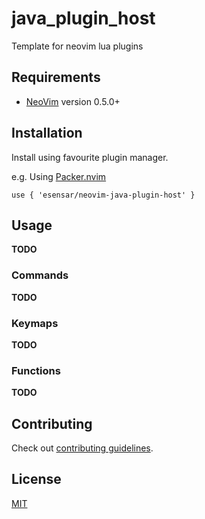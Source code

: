 # java_plugin_host

Template for neovim lua plugins



## Requirements

- [NeoVim](https://neovim.io) version 0.5.0+

## Installation

Install using favourite plugin manager.

e.g. Using [Packer.nvim](https://github.com/wbthomason/packer.nvim)

```
use { 'esensar/neovim-java-plugin-host' }
```

## Usage

**TODO**

### Commands

**TODO**

### Keymaps

**TODO**

### Functions

**TODO**

## Contributing

Check out [contributing guidelines](CONTRIBUTING.md).

## License

[MIT](LICENSE)
